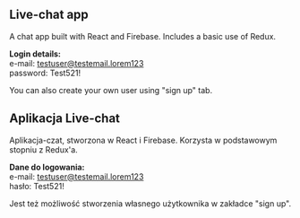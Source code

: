 ## Live-chat app

A chat app built with React and Firebase. Includes a basic use of Redux.

**Login details:**\
e-mail: testuser@testemail.lorem123\
password: Test521!

You can also create your own user using "sign up" tab.

## Aplikacja Live-chat

Aplikacja-czat, stworzona w React i Firebase. Korzysta w podstawowym stopniu z Redux'a.

**Dane do logowania:**\
e-mail: testuser@testemail.lorem123\
hasło: Test521!

Jest też możliwość stworzenia własnego użytkownika w zakładce "sign up".
